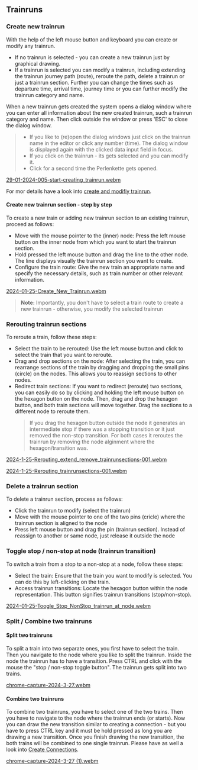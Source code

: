 ## Trainruns

### Create new trainrun

With the help of the left mouse button and keyboard you can create or modify any trainrun.

- If no trainrun is selected - you can create a new trainrun just by graphical drawing.
- If a trainrun is selected you can modify a trainrun, including extending the trainrun journey
  path (route), reroute the path, delete a trainrun or just a trainrun section. Further you can
  change the times such as departure time, arrival time, journey time or you can further modify
  the trainrun category and name.

When a new trainrun gets created the system opens a dialog window where you can enter all
information about the new created trainrun, such a trainrun category and name. Then click outside
the window or press 'ESC' to close the dialog window.

> - If you like to (re)open the dialog windows just click on the trainrun name in the editor or
    click any number (time). The dialog window is displayed again with the clicked data input field
    in focus.
> - If you click on the trainrun - its gets selected and you can modify it.
> - Click for a second time the Perlenkette gets opened.

[29-01-2024-005-start-creating_trainrun.webm](https://github.com/SchweizerischeBundesbahnen/netzgrafik-editor-frontend/assets/2674075/bc23f079-3aa6-4725-af6f-da4a53627ca3)

For mor details have a look into [create and modifiy trainrun](CREATE_TRAINRUN.md).

#### Create new trainrun section - step by step

To create a new train or adding new trainrun section to an existing trainrun, proceed as follows:

- Move with the mouse pointer to the (inner) node: Press the left mouse button on the inner node
  from which you want to start the trainrun section.
- Hold pressed the left mouse button and drag the line to the other node. The line displays visually
  the trainrun section you want to create.
- Configure the train route: Give the new train an appropriate name and specify the necessary
  details, such as train number or other relevant information.

[2024-01-25-Create_New_Trainrun.webm](https://github.com/SchweizerischeBundesbahnen/netzgrafik-editor-frontend/assets/2674075/99823c8a-b48a-427e-a981-dc9652fde7a1)

> **Note:** Importantly, you don't have to select a train route to create a new trainrun -
> otherwise, you modify the selected trainrun

### Rerouting trainrun sections

To reroute a train, follow these steps:

- Select the train to be rerouted: Use the left mouse button and click to select the train that you
  want to reroute.
- Drag and drop sections on the node: After selecting the train, you can rearrange sections of the
  train by dragging and dropping the small pins (circle) on the nodes. This allows you to reassign
  sections to other nodes.
- Redirect train sections: If you want to redirect (reroute) two sections, you can easily do so by
  clicking and holding the left mouse button on the hexagon button on the node. Then, drag and drop
  the hexagon button, and both train sections will move together. Drag the sections to a different
  node to reroute them.
  > If you drag the hexagon button outside the node it generates an intermediate stop if there was a
  stopping transition or it just removed the non-stop transition. For both cases it reroutes the
  trainrun by removing the node alginment where the hexagon/transition was.

[2024-1-25-Rerouting_extend_remove_trainrunsections-001.webm](https://github.com/SchweizerischeBundesbahnen/netzgrafik-editor-frontend/assets/2674075/d697594c-57a8-4159-b44f-8a9f804f297f)

[2024-1-25-Rerouting_trainrunsections-001.webm](https://github.com/SchweizerischeBundesbahnen/netzgrafik-editor-frontend/assets/2674075/9368c34c-fddf-4698-abf6-e07afba5a1d6)

### Delete a trainrun section

To delete a trainrun section, process as follows:

- Click the trainrun to modify (select the trainrun)
- Move with the mouse pointer to one of the two pins (cricle) where the trainrun section is aligned
  to the node
- Press left mouse button and drag the pin (trainrun section). Instead of reassign to another or
  same node, just release it outside the node

### Toggle stop / non-stop at node (trainrun transition)

To switch a train from a stop to a non-stop at a node, follow these steps:

- Select the train: Ensure that the train you want to modify is selected. You can do this by
  left-clicking on the train.
- Access trainrun transitions: Locate the hexagon button within the node representation. This button
  signifies trainrun transitions (stop/non-stop).

[2024-01-25-Toogle_Stop_NonStop_trainrun_at_node.webm](https://github.com/SchweizerischeBundesbahnen/netzgrafik-editor-frontend/assets/2674075/8a72350c-ed19-4395-8183-c33dfe824c5a)

### Split / Combine two trainruns 

#### Split two trainruns 

To split a train into two separate ones, you first have to select the train. Then you navigate to the node where you like to split the trainrun. Inside the node
the trainrun has to have a transition. Press CTRL and click with the mouse the "stop / non-stop toggle button". The trainrun gets split into two trains.

[chrome-capture-2024-3-27.webm](https://github.com/SchweizerischeBundesbahnen/netzgrafik-editor-frontend/assets/10423646/8acabf0e-fdb1-445b-af40-1ec4b6875c0c)


#### Combine two trainruns 

To combine two trainruns, you have to select one of the two trains. Then you have to navigate to the node where the trainrun ends (or starts). Now you can draw
the new transition similar to creating a connection - but you have to press CTRL key and it must be hold pressed as long you are drawing a new transition. 
Once you finish drawing the new transition, the both trains will be combined to one single trainrun.
Please have as well a look into [Create Connections](CREATE_CONNECTIONS.md). 

[chrome-capture-2024-3-27 (1).webm](https://github.com/SchweizerischeBundesbahnen/netzgrafik-editor-frontend/assets/10423646/526408d6-0d22-4cf7-ada7-9f45442aab8e)


